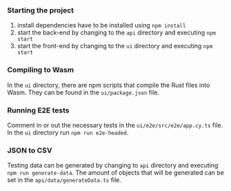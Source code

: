 ### Starting the project
1. install dependencies have to be installed using `npm install`
2. start the back-end by changing to the `api` directory and executing `npm start`
3. start the front-end by changing to the `ui` directory and executing `npm start`

### Compiling to Wasm
In the `ui` directory, there are npm scripts that compile the Rust files into Wasm. They can be found in the `ui/package.json` file.

### Running E2E tests
Comment in or out the necessary tests in the `ui/e2e/src/e2e/app.cy.ts` file. In the `ui` directory run `npm run e2e-headed`.

### JSON to CSV
Testing data can be generated by changing to `api` directory and executing `npm run generate-data`. The amount of objects that will be generated can be set in the `api/data/generateData.ts` file.